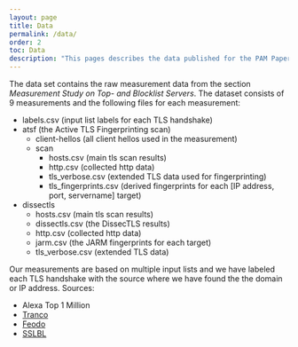 ```yaml
---
layout: page
title: Data
permalink: /data/
order: 2
toc: Data
description: "This pages describes the data published for the PAM Paper \"DissecTLS: A Scalable Active Scanner for TLS Server Configurations, Capabilities, and TLS Fingerprinting\"."
---
```



The data set contains the raw measurement data from the section *Measurement Study on Top- and Blocklist Servers*.
The dataset consists of 9 measurements and the following files for each measurement:

* labels.csv (input list labels for each TLS handshake)
* atsf (the Active TLS Fingerprinting scan)
    * client-hellos (all client hellos used in the measurement)
    * scan
        * hosts.csv (main tls scan results)
        * http.csv (collected http data)
        * tls_verbose.csv (extended TLS data used for fingerprinting)
        * tls_fingerprints.csv (derived fingerprints for each [IP address, port, servername] target)
* dissectls
    * hosts.csv (main tls scan results)
    * dissectls.csv (the DissecTLS results)
    * http.csv (collected http data)
    * jarm.csv (the JARM fingerprints for each target)
    * tls_verbose.csv (extended TLS data)

Our measurements are based on multiple input lists and we have labeled each TLS handshake with the source where we have found the the domain or IP address.
Sources:

* Alexa Top 1 Million
* [Tranco](https://tranco-list.eu/)
* [Feodo](https://feodotracker.abuse.ch/)
* [SSLBL](https://sslbl.abuse.ch/)
                                                                    
